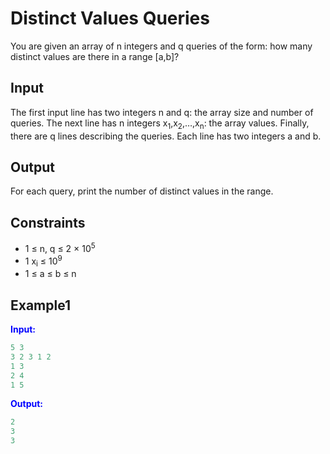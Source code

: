 # Distinct Values Queries  

You are given an array of n integers and q queries of the form: how many distinct values are there in a range [a,b]?

## Input 
The first input line has two integers n and q: the array size and number of queries.
The next line has n integers x<sub>1</sub>,x<sub>2</sub>,&hellip;,x<sub>n</sub>: the array values.
Finally, there are q lines describing the queries. Each line has two integers a and b.

## Output
For each query, print the number of distinct values in the range.

## Constraints

- 1 &le; n, q &le; 2 &times; 10<sup>5</sup>
- 1 x<sub>i</sub> &le; 10<sup>9</sup>
- 1 &le; a &le; b &le; n

## Example1
<font color="blue">**Input:**</font> 
```c++
5 3
3 2 3 1 2
1 3
2 4
1 5
```
<font color="blue">**Output:**</font>
```c++
2
3
3
```  





